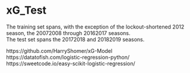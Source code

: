 # xG_Test

The training set spans, with the exception of the lockout-shortened 2012 season, the 20072008 through 20162017 seasons.<br>
The test set spans the 20172018 and 20182019 seasons.
<p>
https://github.com/HarryShomer/xG-Model<br>
https://datatofish.com/logistic-regression-python/<br>
https://sweetcode.io/easy-scikit-logistic-regression/<br>
